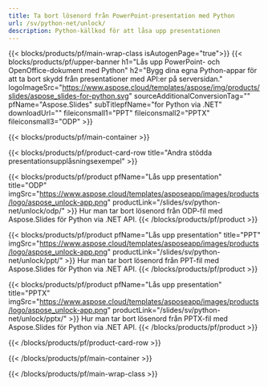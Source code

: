 ```yaml
---
title: Ta bort lösenord från PowerPoint-presentation med Python
url: /sv/python-net/unlock/
description: Python-källkod för att låsa upp presentationen
---
```


{{< blocks/products/pf/main-wrap-class isAutogenPage="true">}}
{{< blocks/products/pf/upper-banner h1="Lås upp PowerPoint- och OpenOffice-dokument med Python" h2="Bygg dina egna Python-appar för att ta bort skydd från presentationer med API:er på serversidan." logoImageSrc="https://www.aspose.cloud/templates/aspose/img/products/slides/aspose_slides-for-python.svg" sourceAdditionalConversionTag="" pfName="Aspose.Slides" subTitlepfName="for Python via .NET" downloadUrl="" fileiconsmall1="PPT" fileiconsmall2="PPTX" fileiconsmall3="ODP" >}}

{{< blocks/products/pf/main-container >}}

{{< blocks/products/pf/product-card-row title="Andra stödda presentationsupplåsningsexempel" >}}

{{< blocks/products/pf/product pfName="Lås upp presentation" title="ODP" imgSrc="https://www.aspose.cloud/templates/asposeapp/images/products/logo/aspose_unlock-app.png" productLink="/slides/sv/python-net/unlock/odp/" >}}
Hur man tar bort lösenord från ODP-fil med Aspose.Slides för Python via .NET API.
{{< /blocks/products/pf/product >}}

{{< blocks/products/pf/product pfName="Lås upp presentation" title="PPT" imgSrc="https://www.aspose.cloud/templates/asposeapp/images/products/logo/aspose_unlock-app.png" productLink="/slides/sv/python-net/unlock/ppt/" >}}
Hur man tar bort lösenord från PPT-fil med Aspose.Slides för Python via .NET API.
{{< /blocks/products/pf/product >}}

{{< blocks/products/pf/product pfName="Lås upp presentation" title="PPTX" imgSrc="https://www.aspose.cloud/templates/asposeapp/images/products/logo/aspose_unlock-app.png" productLink="/slides/sv/python-net/unlock/pptx/" >}}
Hur man tar bort lösenord från PPTX-fil med Aspose.Slides för Python via .NET API.
{{< /blocks/products/pf/product >}}



{{< /blocks/products/pf/product-card-row >}}

{{< /blocks/products/pf/main-container >}}
    
{{< /blocks/products/pf/main-wrap-class >}}
